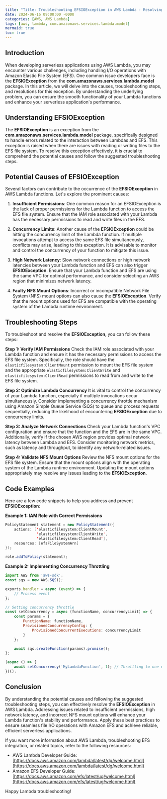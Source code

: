 ```yaml
---
title: "Title: Troubleshooting EFSIOException in AWS Lambda - Resolving File System Errors "
date: 2024-06-16 09:00:00 -0000
categories: [AWS, AWS Lambda]
tags: [aws, lambda, com.amazonaws.services.lambda.model]
mermaid: true
toc: true
---
```



## Introduction
When developing serverless applications using AWS Lambda, you may encounter various challenges, including handling I/O operations with Amazon Elastic File System (EFS). One common issue developers face is the **EFSIOException** from the **com.amazonaws.services.lambda.model** package. In this article, we will delve into the causes, troubleshooting steps, and resolutions for this exception. By understanding the underlying problem, you can ensure the smooth functionality of your Lambda functions and enhance your serverless application's performance.

## Understanding EFSIOException
The **EFSIOException** is an exception from the **com.amazonaws.services.lambda.model** package, specifically designed to handle errors related to the interaction between Lambdas and EFS. This exception is raised when there are issues with reading or writing files to the EFS file system. To resolve this exception effectively, it is crucial to comprehend the potential causes and follow the suggested troubleshooting steps.


## Potential Causes of EFSIOException
Several factors can contribute to the occurrence of the **EFSIOException** in AWS Lambda functions. Let's explore the prominent causes:

1. **Insufficient Permissions**: One common reason for an EFSIOException is the lack of proper permissions for the Lambda function to access the EFS file system. Ensure that the IAM role associated with your Lambda has the necessary permissions to read and write files in the EFS.

2. **Concurrency Limits**: Another cause of the **EFSIOException** could be hitting the concurrency limit of the Lambda function. If multiple invocations attempt to access the same EFS file simultaneously, conflicts may arise, leading to this exception. It is advisable to monitor and control the concurrency of your function to mitigate this issue.

3. **High Network Latency**: Slow network connections or high network latencies between your Lambda function and EFS can also trigger **EFSIOException**. Ensure that your Lambda function and EFS are using the same VPC for optimal performance, and consider selecting an AWS region that minimizes network latency.

4. **Faulty NFS Mount Options**: Incorrect or incompatible Network File System (NFS) mount options can also cause the **EFSIOException**. Verify that the mount options used for EFS are compatible with the operating system of the Lambda runtime environment.

## Troubleshooting Steps
To troubleshoot and resolve the **EFSIOException**, you can follow these steps:

**Step 1: Verify IAM Permissions**
Check the IAM role associated with your Lambda function and ensure it has the necessary permissions to access the EFS file system. Specifically, the role should have the `elasticfilesystem:ClientMount` permission to mount the EFS file system and the appropriate `elasticfilesystem:ClientWrite` and `elasticfilesystem:ClientRead` permissions to read from and write to the EFS file system.

**Step 2: Optimize Lambda Concurrency**
It is vital to control the concurrency of your Lambda function, especially if multiple invocations occur simultaneously. Consider implementing a concurrency throttle mechanism using Amazon Simple Queue Service (SQS) to queue and process requests sequentially, reducing the likelihood of encountering **EFSIOException** due to concurrency limits.

**Step 3: Analyze Network Connections**
Check your Lambda function's VPC configuration and ensure that the function and the EFS are in the same VPC. Additionally, verify if the chosen AWS region provides optimal network latency between Lambda and EFS. Consider monitoring network metrics, such as latency and throughput, to identify any network-related issues.

**Step 4: Validate NFS Mount Options**
Review the NFS mount options for the EFS file system. Ensure that the mount options align with the operating system of the Lambda runtime environment. Updating the mount options appropriately may resolve any issues leading to the **EFSIOException**.

## Code Examples
Here are a few code snippets to help you address and prevent **EFSIOException**:

**Example 1: IAM Role with Correct Permissions**
```java
PolicyStatement statement = new PolicyStatement({
    actions: ['elasticfilesystem:ClientMount',
              'elasticfilesystem:ClientWrite',
              'elasticfilesystem:ClientRead'],
    resources: [efsFileSystemArn]
});

role.addToPolicy(statement);
```

**Example 2: Implementing Concurrency Throttling**
```javascript
import AWS from 'aws-sdk';
const sqs = new AWS.SQS();

exports.handler = async (event) => {
    // Process event
};

// Setting concurrency throttle
const setConcurrency = async (functionName, concurrencyLimit) => {
    const params = {
        FunctionName: functionName,
        ProvisionedConcurrencyConfig: {
            ProvisionedConcurrentExecutions: concurrencyLimit
        }
    };

    await sqs.createFunction(params).promise();
};

(async () => {
    await setConcurrency('MyLambdaFunction', 1); // Throttling to one execution at a time
})();
```

## Conclusion
By understanding the potential causes and following the suggested troubleshooting steps, you can effectively resolve the **EFSIOException** in AWS Lambda. Addressing issues related to insufficient permissions, high network latency, and incorrect NFS mount options will enhance your Lambda function's stability and performance. Apply these best practices to ensure seamless file I/O operations with Amazon EFS and achieve reliable, efficient serverless applications.

If you want more information about AWS Lambda, troubleshooting EFS integration, or related topics, refer to the following resources:

- AWS Lambda Developer Guide: [https://docs.aws.amazon.com/lambda/latest/dg/welcome.html](https://docs.aws.amazon.com/lambda/latest/dg/welcome.html)
- Amazon EFS Developer Guide: [https://docs.aws.amazon.com/efs/latest/ug/welcome.html](https://docs.aws.amazon.com/efs/latest/ug/welcome.html)

Happy Lambda troubleshooting!
